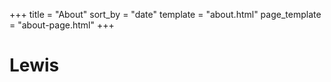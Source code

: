 +++
title = "About"
sort_by = "date"
template = "about.html"
page_template = "about-page.html"
+++

# Lewis